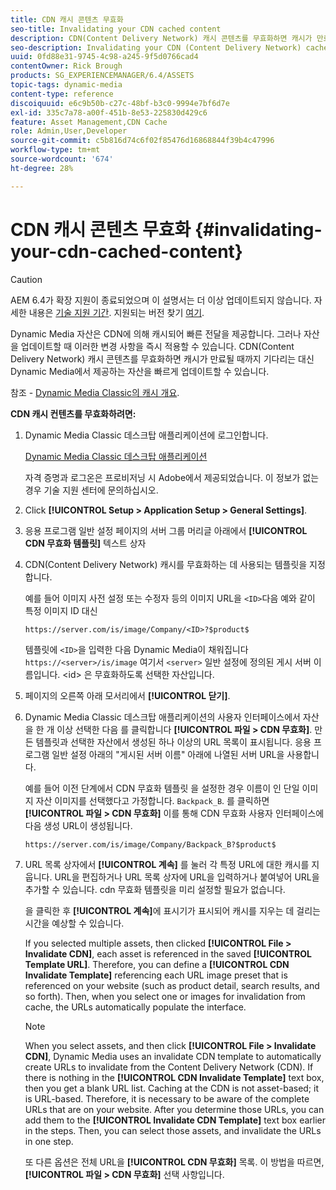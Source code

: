 ```yaml
---
title: CDN 캐시 콘텐츠 무효화
seo-title: Invalidating your CDN cached content
description: CDN(Content Delivery Network) 캐시 콘텐츠를 무효화하면 캐시가 만료될 때까지 기다리는 대신 Dynamic Media에서 제공하는 자산을 빠르게 업데이트할 수 있습니다.
seo-description: Invalidating your CDN (Content Delivery Network) cached content lets you quickly update assets that are delivered by Dynamic Media, instead of waiting for the cache to expire.
uuid: 0fd88e31-9745-4c98-a245-9f5d0766cad4
contentOwner: Rick Brough
products: SG_EXPERIENCEMANAGER/6.4/ASSETS
topic-tags: dynamic-media
content-type: reference
discoiquuid: e6c9b50b-c27c-48bf-b3c0-9994e7bf6d7e
exl-id: 335c7a78-a00f-451b-8e53-225830d429c6
feature: Asset Management,CDN Cache
role: Admin,User,Developer
source-git-commit: c5b816d74c6f02f85476d16868844f39b4c47996
workflow-type: tm+mt
source-wordcount: '674'
ht-degree: 28%

---
```


# CDN 캐시 콘텐츠 무효화 {#invalidating-your-cdn-cached-content}

>[!CAUTION]
>
>AEM 6.4가 확장 지원이 종료되었으며 이 설명서는 더 이상 업데이트되지 않습니다. 자세한 내용은 [기술 지원 기간](https://helpx.adobe.com/kr/support/programs/eol-matrix.html). 지원되는 버전 찾기 [여기](https://experienceleague.adobe.com/docs/).

Dynamic Media 자산은 CDN에 의해 캐시되어 빠른 전달을 제공합니다. 그러나 자산을 업데이트할 때 이러한 변경 사항을 즉시 적용할 수 있습니다. CDN(Content Delivery Network) 캐시 콘텐츠를 무효화하면 캐시가 만료될 때까지 기다리는 대신 Dynamic Media에서 제공하는 자산을 빠르게 업데이트할 수 있습니다.

참조 - [Dynamic Media Classic의 캐시 개요](https://helpx.adobe.com/experience-manager/scene7/kb/base/caching-questions/scene7-caching-overview.html).

**CDN 캐시 컨텐츠를 무효화하려면:**

1. Dynamic Media Classic 데스크탑 애플리케이션에 로그인합니다.

   [Dynamic Media Classic 데스크탑 애플리케이션](https://experienceleague.adobe.com/docs/dynamic-media-classic/using/intro/dynamic-media-classic-desktop-app.html#system-requirements-dmc-app)

   자격 증명과 로그온은 프로비저닝 시 Adobe에서 제공되었습니다. 이 정보가 없는 경우 기술 지원 센터에 문의하십시오.

1. Click **[!UICONTROL Setup > Application Setup > General Settings]**.
1. 응용 프로그램 일반 설정 페이지의 서버 그룹 머리글 아래에서 **[!UICONTROL CDN 무효화 템플릿]** 텍스트 상자

1. CDN(Content Delivery Network) 캐시를 무효화하는 데 사용되는 템플릿을 지정합니다.

   예를 들어 이미지 사전 설정 또는 수정자 등의 이미지 URL을 `<ID>`다음 예와 같이 특정 이미지 ID 대신

   `https://server.com/is/image/Company/<ID>?$product$`

   템플릿에 `<ID>`을 입력한 다음 Dynamic Media이 채워집니다 `https://<server>/is/image` 여기서 `<server>` 일반 설정에 정의된 게시 서버 이름입니다. &lt;id> 은 무효화하도록 선택한 자산입니다.

1. 페이지의 오른쪽 아래 모서리에서 **[!UICONTROL 닫기]**.
1. Dynamic Media Classic 데스크탑 애플리케이션의 사용자 인터페이스에서 자산을 한 개 이상 선택한 다음 를 클릭합니다 **[!UICONTROL 파일 > CDN 무효화]**. 만든 템플릿과 선택한 자산에서 생성된 하나 이상의 URL 목록이 표시됩니다. 응용 프로그램 일반 설정 아래의 &quot;게시된 서버 이름&quot; 아래에 나열된 서버 URL을 사용합니다.

   예를 들어 이전 단계에서 CDN 무효화 템플릿 을 설정한 경우 이름이 인 단일 이미지 자산 이미지를 선택했다고 가정합니다. `Backpack_B`. 를 클릭하면 **[!UICONTROL 파일 > CDN 무효화]** 이를 통해 CDN 무효화 사용자 인터페이스에 다음 생성 URL이 생성됩니다.

   `https://server.com/is/image/Company/Backpack_B?$product$`

1. URL 목록 상자에서 **[!UICONTROL 계속]** 를 눌러 각 특정 URL에 대한 캐시를 지웁니다. URL을 편집하거나 URL 목록 상자에 URL을 입력하거나 붙여넣어 URL을 추가할 수 있습니다. cdn 무효화 템플릿을 미리 설정할 필요가 없습니다.

   을 클릭한 후 **[!UICONTROL 계속]**&#x200B;에 표시기가 표시되어 캐시를 지우는 데 걸리는 시간을 예상할 수 있습니다.

   If you selected multiple assets, then clicked **[!UICONTROL File > Invalidate CDN]**, each asset is referenced in the saved **[!UICONTROL Template URL]**. Therefore, you can define a **[!UICONTROL CDN Invalidate Template]** referencing each URL image preset that is referenced on your website (such as product detail, search results, and so forth). Then, when you select one or images for invalidation from cache, the URLs automatically populate the interface.

   >[!NOTE]
   >
   >When you select assets, and then click **[!UICONTROL File > Invalidate CDN]**, Dynamic Media uses an invalidate CDN template to automatically create URLs to invalidate from the Content Delivery Network (CDN). If there is nothing in the **[!UICONTROL CDN Invalidate Template]** text box, then you get a blank URL list. Caching at the CDN is not asset-based; it is URL-based. Therefore, it is necessary to be aware of the complete URLs that are on your website. After you determine those URLs, you can add them to the **[!UICONTROL Invalidate CDN Template]** text box earlier in the steps. Then, you can select those assets, and invalidate the URLs in one step.
   >
   >또 다른 옵션은 전체 URL을 **[!UICONTROL CDN 무효화]** 목록. 이 방법을 따르면, **[!UICONTROL 파일 > CDN 무효화]** 선택 사항입니다.
